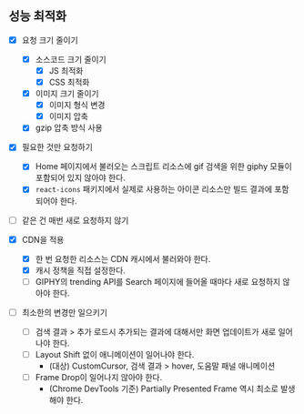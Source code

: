 ## 성능 최적화

- [x] 요청 크기 줄이기
  - [x] 소스코드 크기 줄이기
    - [x] JS 최적화
    - [x] CSS 최적화
  - [x] 이미지 크기 줄이기
    - [x] 이미지 형식 변경
    - [x] 이미지 압축
  - [x] gzip 압축 방식 사용
- [x] 필요한 것만 요청하기

  - [x] Home 페이지에서 불러오는 스크립트 리소스에 gif 검색을 위한 giphy 모듈이 포함되어 있지 않아야 한다.
  - [x] `react-icons` 패키지에서 실제로 사용하는 아이콘 리소스만 빌드 결과에 포함되어야 한다.

- [ ] 같은 건 매번 새로 요청하지 않기

- [x] CDN을 적용

  - [x] 한 번 요청한 리소스는 CDN 캐시에서 불러와야 한다.
  - [x] 캐시 정책을 직접 설정한다.
  - [ ] GIPHY의 trending API를 Search 페이지에 들어올 때마다 새로 요청하지 않아야 한다.

- [ ] 최소한의 변경만 일으키기
  - [ ] 검색 결과 > 추가 로드시 추가되는 결과에 대해서만 화면 업데이트가 새로 일어나야 한다.
  - [ ] Layout Shift 없이 애니메이션이 일어나야 한다.
    - (대상) CustomCursor, 검색 결과 > hover, 도움말 패널 애니메이션
  - [ ] Frame Drop이 일어나지 않아야 한다.
    - (Chrome DevTools 기준) Partially Presented Frame 역시 최소로 발생해야 한다.
